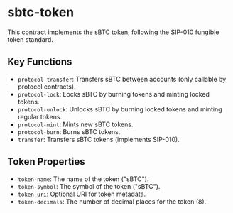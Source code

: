 # sbtc-token

This contract implements the sBTC token, following the SIP-010 fungible token standard.

## Key Functions

- `protocol-transfer`: Transfers sBTC between accounts (only callable by protocol contracts).
- `protocol-lock`: Locks sBTC by burning tokens and minting locked tokens.
- `protocol-unlock`: Unlocks sBTC by burning locked tokens and minting regular tokens.
- `protocol-mint`: Mints new sBTC tokens.
- `protocol-burn`: Burns sBTC tokens.
- `transfer`: Transfers sBTC tokens (implements SIP-010).

## Token Properties

- `token-name`: The name of the token ("sBTC").
- `token-symbol`: The symbol of the token ("sBTC").
- `token-uri`: Optional URI for token metadata.
- `token-decimals`: The number of decimal places for the token (8).
